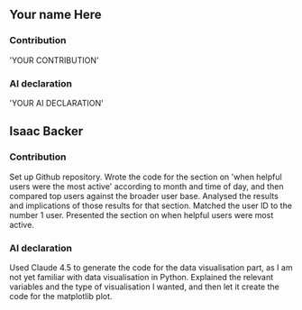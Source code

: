 
## Your name Here

### Contribution
'YOUR CONTRIBUTION'

### AI declaration
'YOUR AI DECLARATION'

## Isaac Backer

### Contribution
Set up Github repository. Wrote the code for the section on 'when helpful users were the most active' according to month and time of day, and then compared top users against the broader user base. Analysed the results and implications of those results for that section. Matched the user ID to the number 1 user. Presented the section on when helpful users were most active.

### AI declaration
Used Claude 4.5 to generate the code for the data visualisation part, as I am not yet familiar with data visualisation in Python. Explained the relevant variables and the type of visualisation I wanted, and then let it create the code for the matplotlib plot.